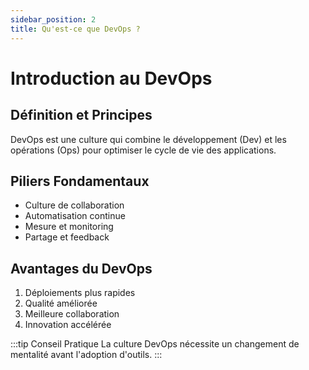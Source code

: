 ```yaml
---
sidebar_position: 2
title: Qu'est-ce que DevOps ?
---
```


# Introduction au DevOps

## Définition et Principes

DevOps est une culture qui combine le développement (Dev) et les opérations (Ops) pour optimiser le cycle de vie des applications.

## Piliers Fondamentaux

- Culture de collaboration
- Automatisation continue
- Mesure et monitoring
- Partage et feedback

## Avantages du DevOps

1. Déploiements plus rapides
2. Qualité améliorée
3. Meilleure collaboration
4. Innovation accélérée

:::tip Conseil Pratique
La culture DevOps nécessite un changement de mentalité avant l'adoption d'outils.
::: 